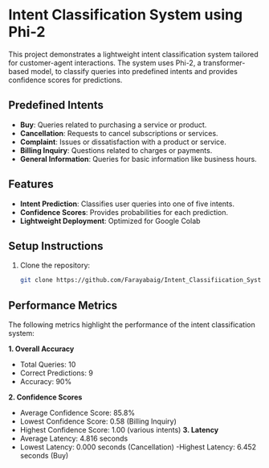 # Intent Classification System using Phi-2

This project demonstrates a lightweight intent classification system tailored for customer-agent interactions. The system uses Phi-2, a transformer-based model, to classify queries into predefined intents and provides confidence scores for predictions.

## Predefined Intents
- **Buy**: Queries related to purchasing a service or product.
- **Cancellation**: Requests to cancel subscriptions or services.
- **Complaint**: Issues or dissatisfaction with a product or service.
- **Billing Inquiry**: Questions related to charges or payments.
- **General Information**: Queries for basic information like business hours.

## Features
- **Intent Prediction**: Classifies user queries into one of five intents.
- **Confidence Scores**: Provides probabilities for each prediction.
- **Lightweight Deployment**: Optimized for Google Colab

## Setup Instructions
1. Clone the repository:
   ```bash
   git clone https://github.com/Farayabaig/Intent_Classifiication_System.git


## Performance Metrics
The following metrics highlight the performance of the intent classification system:

**1. Overall Accuracy**
- Total Queries: 10
- Correct Predictions: 9
- Accuracy: 90%

**2. Confidence Scores**
- Average Confidence Score: 85.8%
- Lowest Confidence Score: 0.58 (Billing Inquiry)
- Highest Confidence Score: 1.00 (various intents)
**3. Latency**
- Average Latency: 4.816 seconds
- Lowest Latency: 0.000 seconds (Cancellation)
-Highest Latency: 6.452 seconds (Buy)
